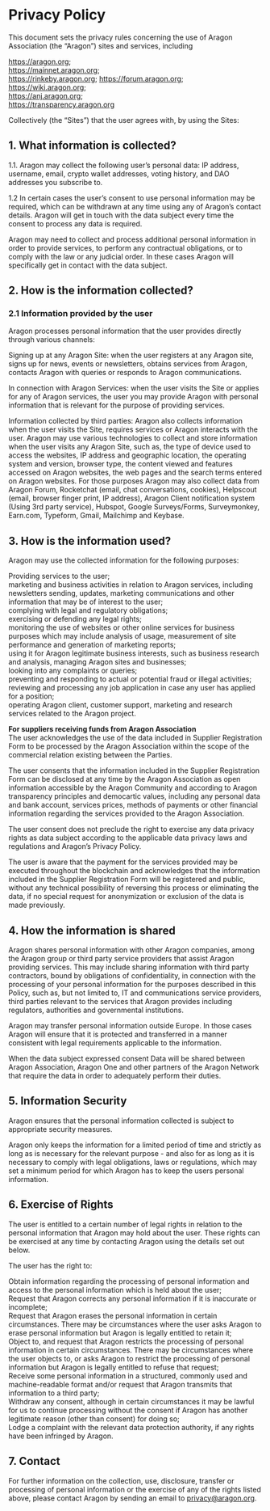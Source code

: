 # Privacy Policy

This document sets the privacy rules concerning the use of Aragon Association (the “Aragon”) sites and services, including 

https://aragon.org;  
https://mainnet.aragon.org;  
https://rinkeby.aragon.org;
https://forum.aragon.org;  
https://wiki.aragon.org;  
https://anj.aragon.org;  
https://transparency.aragon.org  

Collectively (the “Sites”) that the user agrees with, by using the Sites:

## 1. What information is collected? 

1.1. Aragon may collect the following user’s personal data: IP address, username, email, crypto wallet addresses, voting history, and DAO addresses you subscribe to. 

1.2 In certain cases the user’s consent to use personal information may be required, which can be withdrawn at any time using any of Aragon’s contact details. Aragon will get in touch with the data subject every time the consent to process any data is required. 

Aragon may need to collect and process additional personal information in order to provide services, to perform any contractual obligations, or to comply with the law or any judicial order. In these cases Aragon will specifically get in contact with the data subject.

## 2. How is the information collected?

### 2.1 Information provided by the user
 
Aragon processes personal information that the user provides directly through various channels:
 
Signing up at any Aragon Site: when the user registers at any Aragon site, signs up for news, events or newsletters, obtains services from Aragon, contacts Aragon with queries or responds to Aragon communications. 
	
In connection with Aragon Services: when the user visits the Site or applies for any of Aragon services, the user you may provide Aragon with personal information that is relevant for the purpose of providing services. 
 
Information collected by third parties: Aragon also collects information when the user visits the Site, requires services or Aragon interacts with the user. Aragon may use various technologies to collect and store information when the user visits any Aragon Site, such as, the type of device used to access the websites, IP address and geographic location, the operating system and version, browser type, the content viewed and features accessed on Aragon websites, the web pages and the search terms entered on Aragon websites. For those purposes Aragon may also collect data from Aragon Forum, Rocketchat (email, chat conversations, cookies), Helpscout (email, browser finger print, IP address), Aragon Client notification system (Using 3rd party service), Hubspot, Google Surveys/Forms, Surveymonkey, Earn.com, Typeform, Gmail, Mailchimp and Keybase.

## 3. How is the information used?

Aragon may use the collected information for the following purposes:
 
Providing services to the user;  
marketing and business activities in relation to Aragon services, including newsletters sending, updates, marketing communications and other information that may be of interest to the user;  
complying with legal and regulatory obligations;  
exercising or defending any legal rights;  
monitoring the use of websites or other online services for business purposes which may include analysis of usage, measurement of site performance and generation of marketing reports;  
using it for Aragon legitimate business interests, such as business research and analysis, managing Aragon sites and businesses;  
looking into any complaints or queries;  
preventing and responding to actual or potential fraud or illegal activities;  
reviewing and processing any job application in case any user has applied for a position;  
operating Aragon client, customer support, marketing and research services related to the Aragon project. 

**For suppliers receiving funds from Aragon Association**  
The user acknowledges the use of the data included in Supplier Registration Form to be processed by the Aragon Association within the scope of the commercial relation existing between the Parties. 

The user consents that the information included in the Supplier Registration Form can be disclosed at any time by the Aragon Association as open information accessible by the Aragon Community and according to Aragon transparency principles and democartic values, including any personal data and bank account, services prices, methods of payments or other financial information regarding the services provided to the Aragon Association. 

The user consent does not preclude the right to exercise any data privacy rights as data subject according to the applicable data privacy laws and regulations and Aragon’s Privacy Policy. 

The user is aware that the payment for the services provided may be executed throughout the blockchain and acknowledges that the information included in the Supplier Registration Form will be registered and public, without any technical possibility of reversing this process or eliminating the data, if no special request for anonymization or exclusion of the data is made previously. 

## 4. How the information is shared

Aragon shares personal information with other Aragon companies, among the Aragon group or third party service providers that assist Aragon providing services. This may include sharing information with third party contractors, bound by obligations of confidentiality, in connection with the processing of your personal information for the purposes described in this Policy, such as, but not limited to, IT and communications service providers, third parties relevant to the services that Aragon provides including regulators, authorities and governmental institutions.
	
Aragon may transfer personal information outside Europe. In those cases Aragon will ensure that it is protected and transferred in a manner consistent with legal requirements applicable to the information.

When the data subject expressed consent Data will be shared between Aragon Association, Aragon One and other partners of the Aragon Network that require the data in order to adequately perform their duties. 

## 5. Information Security

Aragon ensures that the personal information collected is subject to appropriate security measures.
 
Aragon only keeps the information for a limited period of time and strictly as long as is necessary for the relevant purpose - and also for as long as it is necessary to comply with legal obligations, laws or regulations, which may set a minimum period for which Aragon has to keep the users personal information.

## 6. Exercise of Rights

The user is entitled to a certain number of legal rights in relation to the personal information that Aragon may hold about the user. These rights can be exercised at any time by contacting Aragon using the details set out below.
 
The user has the right to:
 
Obtain information regarding the processing of personal information and access to the personal information which is held about the user;  
Request that Aragon corrects any personal information if it is inaccurate or incomplete;  
Request that Aragon erases the personal information in certain circumstances. There may be circumstances where the user asks Aragon to erase personal information but Aragon is legally entitled to retain it;  
Object to, and request that Aragon restricts the processing of personal information in certain circumstances. There may be circumstances where the user objects to, or asks Aragon to restrict the processing of personal information but Aragon is legally entitled to refuse that request;  
Receive some personal information in a structured, commonly used and machine-readable format and/or request that Aragon transmits that information to a third party;  
Withdraw any consent, although in certain circumstances it may be lawful for us to continue processing without the consent if Aragon has another legitimate reason (other than consent) for doing so;  
Lodge a complaint with the relevant data protection authority, if any rights have been infringed by Aragon.   


## 7. Contact

For further information on the collection, use, disclosure, transfer or processing of personal information or the exercise of any of the rights listed above, please contact Aragon by sending an email to privacy@aragon.org.  
